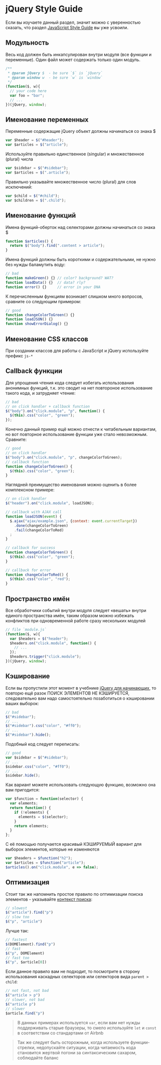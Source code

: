 # jQuery Style Guide
Если вы изучаете данный раздел, значит можно с уверенностью сказать, что раздел
[JavaScript Style Guide](javascript.md) вы уже усвоили.

## Модульность
Весь код должен быть инкапсулирован внутри модуля (все функции и переменные).
Один файл может содержать только один модуль.
```javascript
/**
 * @param jQuery $  - be sure `$` is `jQuery`
 * @param window w  - be sure `w` is `window`
 */
(function($, w){
  // your code here
  var foo = "bar";
  // ... 
})(jQuery, window);
```

## Именование переменных
Переменные содержащие jQuery объект должны начинаться со знака $
```javascript
var $header = $("#header");
var $articles = $("article");
```

Используйте правильно единственное (singular) и множественное (plural) числа
```javascript
var $sidebar = $("#sidebar");
var $articles = $(".article");
```

Правильно указывайте множественное число (plural) для слов исключений:
```javascript
var $child = $("#child");
var $children = $(".child");
```

## Именование функций
Имена функций-оберток над селекторами должны начинаться со знака $
```javascript
function $articles() {
  return $("body").find(".content > article");
}
```

Имена функций должны быть короткими и содержательными, не нужно без нужды баламутить воду:
```javascript
// bad
function makeGreen() {} // color? background? WAT?
function loadData() {}  // data? rly?
function error() {}     // error in your DNA
```
К перечисленным функциям возникает слишком много вопросов, сравните со следующим примером:
```javascript
// good
function changeColorToGreen() {}
function loadJSON() {}
function showErrorDialog() {}
```
## Именование CSS классов
При создании классов для работы с JavaScript и jQuery используйте префикс `js-*`

## Callback функции
Для упрощения чтения кода следует избегать использования анонимных функций, 
т.к. это сводит на нет повтороное использование такого кода, и затрудняет чтение:
```javascript
// bad
// on click handler + callback function
$("body").on("click.module", "p", function() {
  $(this).css("color", "green");
});
```
Конечно данный пример ещё можно отнести к читабельным вариантам, 
но вот повторное использование функции уже стало невозможным.
Сравните:
```javascript
// good
// on click handler
$("body").on("click.module", "p", changeColorToGreen);
// callback function
function changeColorToGreen() {
  $(this).css("color", "green");
}
```
Наглядней преимущество именования можно оценить в более комплексном примере:
```javascript
// on click handler
$("header").on("click.module", loadJSON);

// callback with AJAX call
function loadJSON(event) {
  $.ajax("ajax/example.json", {context: event.currentTarget})
    .done(changeColorToGreen)
    .fail(changeColorToRed)
  ;
}

// callback for success
function changeColorToGreen() {
  $(this).css("color", "green");
}

// callback for error
function changeColorToRed() {
  $(this).css("color", "red");
}
```
## Пространство имён
Все обработчики событий внутри модуля следует «вешать» внутри единого пространства имён,
таким образом можно избежать конфликтов при одновременной работе сразу нескольких модулей

```javascript
// file `module.js`
(function($, w){
  var $headers = $("header");
  $headers.on("click.module", function() {
    // ...
  });
  $headers.trigger("click.module");
})(jQuery, window);
```
## Кэширование
Если вы пропустили этот момент в учебнике [jQuery для начинающих](http://anton.shevchuk.name/jquery-book/),
то повторю ещё разок ПОИСК ЭЛЕМЕНТОВ НЕ КЭШИРУЕТСЯ, следовательно вам надо самостоятельно позаботиться
о кэшировании ваших выборок:
```javascript
// bad
$("#sidebar");
// ...
$("#sidebar").css("color", "#ff0");
// ...
$("#sidebar").hide();
```
Подобный код следует переписать:
```javascript
// good
var $sidebar = $("#sidebar");
// ...
$sidebar.css("color", "#ff0");
// ...
$sidebar.hide();
```
Как вариант можете использовать следующую функцию, возможно она вам пригодится:
```javascript
var $function = function(selector) {
  var elements;
  return function() {
    if (!elements) {
      elements = $(selector);
    }
    return elements;
  }
};
```
С её помощью получается красивый КЭШИРУЕМЫЙ вариант для выборок элементов, которые не изменяются
```javascript
var $headers = $function("h2");
var $articles = $function("article");
$articles().on("click.module", e => false);
```
## Оптимизация
Стоит так же напомнить простое правило по оптимизации поиска элементов - указывайте 
[контекст поиска](https://jsperf.com/jquery-find-vs-context-sel/16):
```javascript
// slowest
$("article").find("p")
// slow too
$("p", "article")
```
Лучше так:
```javascript
// fastest
$(DOMElement).find("p")
// fast
$("p", DOMElement)
// fast too
$("p", $article[0])
```
Если данное правило вам не подходит, то посмотрите в сторону использования каскадных селекторов 
или селекторов вида `parent > child`:
```javascript
// not fast, not bad
$("article > p")
// slower, not bad
$("article p")
// slower
$article.find("p")
```
> В данных примерах используется `var`, если вам нет нужды поддерживать старые браузеры, то смело используйте
 `let` и `const` в соответствии со стандартами от Airbnb

> Так же следует быть осторожным, когда используете функции-стрелки, недопускайте ситуации, когда читаемость кода становится жертвой погони за синтаксическим сахаром, соблюдайте баланс
